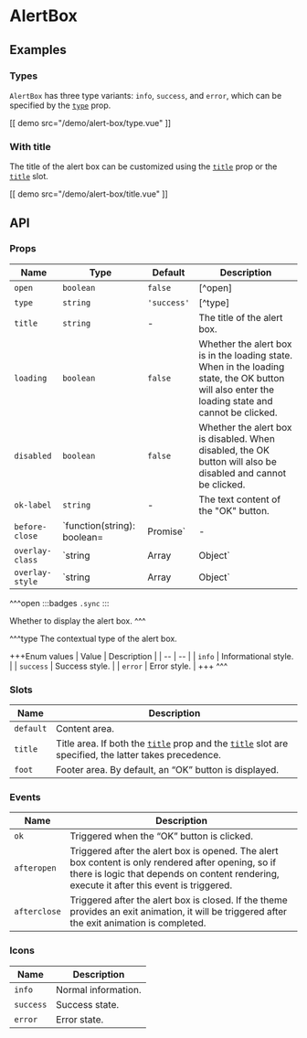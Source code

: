 # AlertBox

## Examples

### Types

`AlertBox` has three type variants: `info`, `success`, and `error`, which can be specified by the [`type`](#props-type) prop.

[[ demo src="/demo/alert-box/type.vue" ]]

### With title

The title of the alert box can be customized using the [`title`](#props-title) prop or the [`title`](#slots-title) slot.

[[ demo src="/demo/alert-box/title.vue" ]]

## API

### Props

| Name | Type | Default | Description |
| -- | -- | -- | -- |
| ``open`` | `boolean` | `false` | [^open] |
| ``type`` | `string` | `'success'` | [^type] |
| ``title`` | `string` | - | The title of the alert box. |
| ``loading`` | `boolean` | `false` | Whether the alert box is in the loading state. When in the loading state, the OK button will also enter the loading state and cannot be clicked. |
| ``disabled`` | `boolean` | `false` | Whether the alert box is disabled. When disabled, the OK button will also be disabled and cannot be clicked. |
| ``ok-label`` | `string` | - | The text content of the "OK" button. |
| ``before-close`` | `function(string): boolean=|Promise<boolean>` | - | Executes after the operation that triggers the close, see [`before-close`](./dialog#props-before-close) prop of the [`Dialog`](./dialog) component for reference. |
| ``overlay-class`` | `string | Array | Object` | - | See the [`overlay-class`](./overlay#props-overlay-class) prop of the [`Overlay`](./overlay) component for reference. |
| ``overlay-style`` | `string | Array | Object` | - | See the [`overlay-style`](./overlay#props-overlay-style) prop of the [`Overlay`](./overlay) component for reference. |

^^^open
:::badges
`.sync`
:::

Whether to display the alert box.
^^^

^^^type
The contextual type of the alert box.

+++Enum values
| Value | Description |
| -- | -- |
| `info` | Informational style. |
| `success` | Success style. |
| `error` | Error style. |
+++
^^^

### Slots

| Name | Description |
| -- | -- |
| ``default`` | Content area. |
| ``title`` | Title area. If both the [`title`](#props-title) prop and the [`title`](#slots-title) slot are specified, the latter takes precedence. |
| ``foot`` | Footer area. By default, an “OK” button is displayed. |

### Events

| Name | Description |
| -- | -- |
| ``ok`` | Triggered when the “OK” button is clicked. |
| ``afteropen`` | Triggered after the alert box is opened. The alert box content is only rendered after opening, so if there is logic that depends on content rendering, execute it after this event is triggered. |
| ``afterclose`` | Triggered after the alert box is closed. If the theme provides an exit animation, it will be triggered after the exit animation is completed. |

### Icons

| Name | Description |
| -- | -- |
| ``info`` | Normal information. |
| ``success`` | Success state. |
| ``error`` | Error state. |
